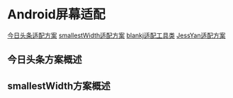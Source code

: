 # Android屏幕适配
[今日头条适配方案](https://mp.weixin.qq.com/s/d9QCoBP6kV9VSWvVldVVwA)
[smallestWidth适配方案](https://www.jianshu.com/p/a4b8e4c5d9b0)
[blankj适配工具类](https://juejin.im/post/5b6250bee51d451918537021)
[JessYan适配方案](https://www.jianshu.com/p/55e0fca23b4f)


## 今日头条方案概述

## smallestWidth方案概述

    

